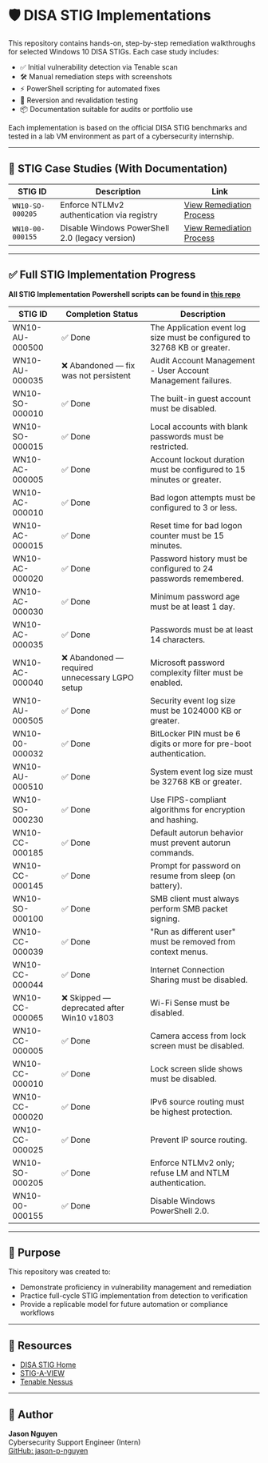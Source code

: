 # 🛡️ DISA STIG Implementations

This repository contains hands-on, step-by-step remediation walkthroughs for selected Windows 10 DISA STIGs. Each case study includes:

- ✅ Initial vulnerability detection via Tenable scan
- 🛠 Manual remediation steps with screenshots
- ⚡ PowerShell scripting for automated fixes
- 🔁 Reversion and revalidation testing
- 📦 Documentation suitable for audits or portfolio use

Each implementation is based on the official DISA STIG benchmarks and tested in a lab VM environment as part of a cybersecurity internship.

---

## 📄 STIG Case Studies (With Documentation)

| STIG ID              | Description                                               | Link                                                             |
|----------------------|-----------------------------------------------------------|------------------------------------------------------------------|
| `WN10-SO-000205`     | Enforce NTLMv2 authentication via registry                | [View Remediation Process](STIG_Remediation_Process_WN10-SO-000205/STIG_Remediation_Process_WN10-SO-000205.md) |
| `WN10-00-000155`     | Disable Windows PowerShell 2.0 (legacy version)           | [View Remediation Process](STIG_Remediation_Process_WN10-00-000155/STIG_Remediation_Process_WN10-00-000155.md) |

---

## ✅ Full STIG Implementation Progress

**All STIG Implementation Powershell scripts can be found in [this repo](https://github.com/jason-p-nguyen/DISA-STIG-Implementations/tree/main)**

| STIG ID           | Completion Status                                   | Description                                                                 |
|-------------------|-----------------------------------------------------|-----------------------------------------------------------------------------|
| WN10-AU-000500    | ✅ Done                                              | The Application event log size must be configured to 32768 KB or greater.   |
| WN10-AU-000035    | ❌ Abandoned — fix was not persistent                   | Audit Account Management - User Account Management failures.               |
| WN10-SO-000010    | ✅ Done                                              | The built-in guest account must be disabled.                                |
| WN10-SO-000015    | ✅ Done                                              | Local accounts with blank passwords must be restricted.                     |
| WN10-AC-000005    | ✅ Done                                              | Account lockout duration must be configured to 15 minutes or greater.       |
| WN10-AC-000010    | ✅ Done                                              | Bad logon attempts must be configured to 3 or less.                         |
| WN10-AC-000015    | ✅ Done                                              | Reset time for bad logon counter must be 15 minutes.                        |
| WN10-AC-000020    | ✅ Done                                              | Password history must be configured to 24 passwords remembered.             |
| WN10-AC-000030    | ✅ Done                                              | Minimum password age must be at least 1 day.                                |
| WN10-AC-000035    | ✅ Done                                              | Passwords must be at least 14 characters.                                   |
| WN10-AC-000040    | ❌ Abandoned — required unnecessary LGPO setup | Microsoft password complexity filter must be enabled.                       |
| WN10-AU-000505    | ✅ Done                                              | Security event log size must be 1024000 KB or greater.                      |
| WN10-00-000032    | ✅ Done                                              | BitLocker PIN must be 6 digits or more for pre-boot authentication.         |
| WN10-AU-000510    | ✅ Done                                              | System event log size must be 32768 KB or greater.                          |
| WN10-SO-000230    | ✅ Done                                              | Use FIPS-compliant algorithms for encryption and hashing.                   |
| WN10-CC-000185    | ✅ Done                                              | Default autorun behavior must prevent autorun commands.                     |
| WN10-CC-000145    | ✅ Done                                              | Prompt for password on resume from sleep (on battery).                      |
| WN10-SO-000100    | ✅ Done                                              | SMB client must always perform SMB packet signing.                          |
| WN10-CC-000039    | ✅ Done                                              | "Run as different user" must be removed from context menus.                 |
| WN10-CC-000044    | ✅ Done                                              | Internet Connection Sharing must be disabled.                               |
| WN10-CC-000065    | ❌ Skipped — deprecated after Win10 v1803           | Wi-Fi Sense must be disabled.                                               |
| WN10-CC-000005    | ✅ Done                                              | Camera access from lock screen must be disabled.                            |
| WN10-CC-000010    | ✅ Done                                              | Lock screen slide shows must be disabled.                                   |
| WN10-CC-000020    | ✅ Done                                              | IPv6 source routing must be highest protection.                             |
| WN10-CC-000025    | ✅ Done                                              | Prevent IP source routing.                                                  |
| WN10-SO-000205    | ✅ Done                                              | Enforce NTLMv2 only; refuse LM and NTLM authentication.                    |
| WN10-00-000155    | ✅ Done                                              | Disable Windows PowerShell 2.0.                                             |

---

## 🧠 Purpose

This repository was created to:

- Demonstrate proficiency in vulnerability management and remediation
- Practice full-cycle STIG implementation from detection to verification
- Provide a replicable model for future automation or compliance workflows

---

## 🔗 Resources

- [DISA STIG Home](https://public.cyber.mil/stigs/)
- [STIG-A-VIEW](https://stigaview.com/)
- [Tenable Nessus](https://www.tenable.com/products/nessus)

---

## 👤 Author

**Jason Nguyen**  
Cybersecurity Support Engineer (Intern)  
[GitHub: jason-p-nguyen](https://github.com/jason-p-nguyen)
